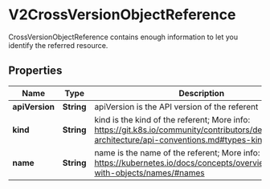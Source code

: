 

# V2CrossVersionObjectReference

CrossVersionObjectReference contains enough information to let you identify the referred resource.

## Properties

| Name | Type | Description | Notes |
|------------ | ------------- | ------------- | -------------|
|**apiVersion** | **String** | apiVersion is the API version of the referent |  [optional] |
|**kind** | **String** | kind is the kind of the referent; More info: https://git.k8s.io/community/contributors/devel/sig-architecture/api-conventions.md#types-kinds |  |
|**name** | **String** | name is the name of the referent; More info: https://kubernetes.io/docs/concepts/overview/working-with-objects/names/#names |  |



